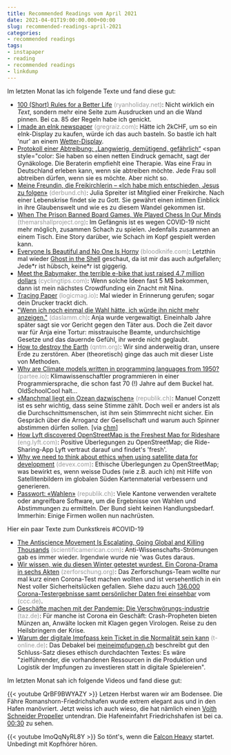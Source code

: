 ```yaml
---
title: Recommended Readings vom April 2021
date: 2021-04-01T19:00:00.000+00:00
slug: recommended-readings-april-2021
categories:
- recommended readings
tags:
- instapaper
- reading
- recommended readings
- linkdump
---
```


Im letzten Monat las ich folgende Texte und fand diese gut:

- [100 (Short) Rules for a Better Life](https://ryanholiday.net/100-rules/) <span style="color: #999999;">(ryanholiday.net)</span>: Nicht wirklich ein *Text*, sondern mehr eine Seite zum Ausdrucken und an die Wand pinnen. Bei ca. 85 der Regeln habe ich genickt.
- [I made an eInk newspaper](https://gregraiz.com/i-made-an-eink-newspaper/) <span style="color: #999999;">(gregraiz.com)</span>: Hätte ich 2kCHF, um so ein eInk-Display zu kaufen, würde ich das auch basteln. So bastle ich halt 'nur' an einem [Wetter-Display](https://github.com/samsonmking/epaper.js). 
- [Protokoll einer Abtreibung: „Langwierig, demütigend, gefährlich“](https://plus.tagesspiegel.de/gesellschaft/abtreibung-in-deutschland-ich-rufe-niemand-kommt-117773.html) <span style="color: Sie haben so einen netten Eindruck gemacht, sagt der Gynäkologe. Die Beraterin empfiehlt eine Therapie. Was eine Frau in Deutschland erleben kann, wenn sie abtreiben möchte. Jede Frau soll abtreiben dürfen, wenn sie es möchte. Aber nicht so.
- [Meine Freundin, die Freikirchlerin – «Ich habe mich entschieden, Jesus zu folgen»](https://www.derbund.ch/ich-habe-mich-entschieden-jesus-zu-folgen-425892205303) <span style="color: #999999;">(derbund.ch)</span>: Julia Spreiter ist Mitglied einer Freikirche. Nach einer Lebenskrise findet sie zu Gott. Sie gewährt einen intimen Einblick in ihre Glaubenswelt und wie es zu diesem Wandel gekommen ist.
- [When The Prison Banned Board Games, We Played Chess In Our Minds](https://www.themarshallproject.org/2021/02/11/when-the-prison-banned-board-games-we-played-chess-in-our-minds) <span style="color: #999999;">(themarshallproject.org)</span>: Im Gefängnis ist es wegen COVID-19 nicht mehr möglich, zusammen Schach zu spielen. Jedenfalls zusammen an einem Tisch. Eine Story darüber, wie Schach im Kopf gespielt werden kann.
- [Everyone Is Beautiful and No One Is Horny](https://bloodknife.com/everyone-beautiful-no-one-horny/) <span style="color: #999999;">(bloodknife.com)</span>: Letzthin mal wieder [Ghost in the Shell](https://www.imdb.com/title/tt1219827/) geschaut, da ist mir das auch aufgefallen; Jede\*r ist hübsch, keine\*r ist giggerig.
- [Meet the Babymaker, the terrible e-bike that just raised 4.7 million dollars](https://cyclingtips.com/2020/04/meet-the-babymaker-the-terrible-e-bike-that-just-raised-4-7-million-dollars/) <span style="color: #999999;">(cyclingtips.com)</span>: Wenn solche Ideen fast 5 M$ bekommen, dann ist mein nächstes Crowdfunding ein Znacht mit Nina.
- [Tracing Paper](https://logicmag.io/security/tracing-paper/) <span style="color: #999999;">(logicmag.io)</span>: Mal wieder in Erinnerung gerufen; sogar dein Drucker trackt dich.
- ["Wenn ich noch einmal die Wahl hätte, ich würde ihn nicht mehr anzeigen."](https://daslamm.ch/wenn-ich-noch-einmal-die-wahl-haette-ich-wuerde-ihn-nicht-mehr-anzeigen/) <span style="color: #999999;">(daslamm.ch)</span>: Anja wurde vergewaltigt. Eineinhalb Jahre später sagt sie vor Gericht gegen den Täter aus. Doch die Zeit davor war für Anja eine Tortur: misstrauische Beamte, undurchsichtige Gesetze und das dauernde Gefühl, ihr werde nicht geglaubt.
- [How to destroy the Earth](https://qntm.org/destroy) <span style="color: #999999;">(qntm.org)</span>: Wir sind anderweitig dran, unsere Erde zu zerstören. Aber (theoretisch) ginge das auch mit dieser Liste von Methoden.
- [Why are Climate models written in programming languages from 1950?](https://partee.io/2021/02/21/climate-model-response/) <span style="color: #999999;">(partee.io)</span>: Klimawissenschaftler programmieren in einer Programmiersprache, die schon fast 70 (!) Jahre auf dem Buckel hat. OldSchoolCool halt...
- [«Manchmal liegt ein Ozean dazwischen»](https://www.republik.ch/2021/03/15/im-alltag-ueberfordert-zu-sein-bedeutet-nicht-dass-du-dir-keine-politische-meinung-bilden-kannst) <span style="color: #999999;">(republik.ch)</span>: Manuel Conzett ist es sehr wichtig, dass seine Stimme zählt. Doch weil er anders ist als die Durchschnitts­menschen, ist ihm sein Stimmrecht nicht sicher. Ein Gespräch über die Arroganz der Gesellschaft und warum auch Spinner abstimmen dürfen sollen. [via [chm](https://twitter.com/MurielStaub/status/1371930963874357255/retweets)]
- [How Lyft discovered OpenStreetMap is the Freshest Map for Rideshare](https://eng.lyft.com/how-lyft-discovered-openstreetmap-is-the-freshest-map-for-rideshare-a7a41bf92ec) <span style="color: #999999;">(eng.lyft.com)</span>: Positive Überlegungen zu OpenStreetMap; die Ride-Sharing-App Lyft vertraut darauf und findet's 'fresh'.
- [Why we need to think about ethics when using satellite data for development](https://www.devex.com/news/sponsored/why-we-need-to-think-about-ethics-when-using-satellite-data-for-development-99148) <span style="color: #999999;">(devex.com)</span>: Ethische Überlegungen zu OpenStreetMap; was bewirkt es, wenn weisse Dudes (wie z.B. auch ich) mit Hilfe von Satellitenbildern im globalen Süden Kartenmaterial verbessern und generieren.
- [Passwort: «Wahlen»](https://www.republik.ch/2020/09/25/passwort-wahlen) <span style="color: #999999;">(republik.ch)</span>: Viele Kantone verwenden veraltete oder angreifbare Software, um die Ergebnisse von Wahlen und Abstimmungen zu ermitteln. Der Bund sieht keinen Handlungsbedarf. Immerhin: Einige Firmen wollen nun nachrüsten.

Hier ein paar Texte zum Dunkstkreis #COVID-19

- [The Antiscience Movement Is Escalating, Going Global and Killing Thousands](https://www.scientificamerican.com/article/the-antiscience-movement-is-escalating-going-global-and-killing-thousands/) <span style="color: #999999;">(scientificamerican.com)</span>: Anti-Wissenschafts-Strömungen gab es immer wieder. Irgendwie wurde nie 'was Gutes daraus.
- [Wir wissen, wie du diesen Winter getestet wurdest. Ein Corona-Drama in sechs Akten](https://zerforschung.org/posts/medicus/) <span style="color: #999999;">(zerforschung.org)</span>: Das Zerforschungs-Team wollte nur mal kurz einen Corona-Test machen wollten und ist versehentlich in ein Nest voller Sicherheitslücken gefallen. Siehe dazu auch [136.000 Corona-Testergebnisse samt persönlicher Daten frei einsehbar](https://www.ccc.de/de/updates/2021/corona-testergebnisse) vom <span style="color: #999999;">(ccc.de)</span>.
- [Geschäfte machen mit der Pandemie: Die Verschwörungs-industrie](https://taz.de/!5754871/) <span style="color: #999999;">(taz.de)</span>: Für manche ist Corona ein Geschäft: Crash-Propheten bieten Münzen an, Anwälte locken mit Klagen gegen Virologen. Reise zu den Heilsbringern der Krise.
- [Warum der digitale Impfpass kein Ticket in die Normalität sein kann](https://www.t-online.de/-/89344652) <span style="color: #999999;">(t-online.de)</span>: Das Debakel bei [meineimpfungen.ch](https://www.meineimpfungen.ch/maintenance/faq/) beschreibt gut den Schluss-Satz dieses ethisch durchdachten Textes: Es wäre "zielführender, die vorhandenen Ressourcen in die Produktion und Logistik der Impfungen zu investieren statt in digitale Spielereien".

Im letzten Monat sah ich folgende Videos und fand diese gut:

{{< youtube QrBF9BWYAZY >}}
Letzen Herbst waren wir am Bodensee.
Die Fähre Romanshorn-Friedrichshafen wurde extrem elegant aus und in den Hafen manövriert.
Jetzt weiss ich auch wieso, die hat nämlich einen [Voith Schneider Propeller](https://en.wikipedia.org/wiki/Voith_Schneider_Propeller) untendran.
Die Hafeneinfahrt Friedrichshafen ist bei ca. [00:30](https://youtu.be/QrBF9BWYAZY?t=30) zu sehen.

{{< youtube ImoQqNyRL8Y >}}
So tönt's, wenn die [Falcon Heavy](https://www.spacex.com/vehicles/falcon-heavy/) startet.
Unbedingt mit Kopfhörer hören.